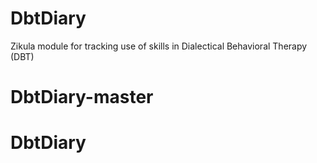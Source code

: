 # DbtDiary

Zikula module for tracking use of skills in Dialectical Behavioral Therapy (DBT)
# DbtDiary-master
# DbtDiary
